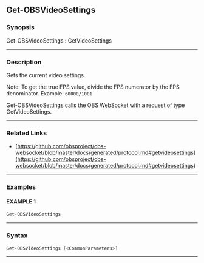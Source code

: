 Get-OBSVideoSettings
--------------------
### Synopsis
Get-OBSVideoSettings : GetVideoSettings

---
### Description

Gets the current video settings.

Note: To get the true FPS value, divide the FPS numerator by the FPS denominator. Example: `60000/1001`


Get-OBSVideoSettings calls the OBS WebSocket with a request of type GetVideoSettings.

---
### Related Links
* [https://github.com/obsproject/obs-websocket/blob/master/docs/generated/protocol.md#getvideosettings](https://github.com/obsproject/obs-websocket/blob/master/docs/generated/protocol.md#getvideosettings)



---
### Examples
#### EXAMPLE 1
```PowerShell
Get-OBSVideoSettings
```

---
### Syntax
```PowerShell
Get-OBSVideoSettings [<CommonParameters>]
```
---
